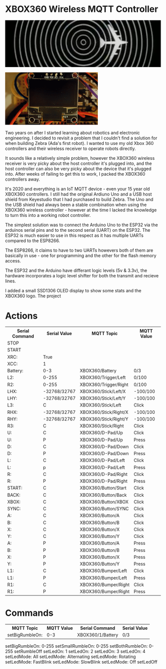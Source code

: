 # XBOX360 Wireless MQTT Controller

![Failsafe Film](/images/failsafe.png)

![Failsafe Film](/images/video.gif)

Two years on after I started learning about robotics and electronic engineering. I decided to revisit a problem that I couldn't find a solution for when building Zebra (Ada's first robot). I wanted to use my old Xbox 360 controllers and their wireless receiver to operate robots directly. 

It sounds like a relatively simple problem, however the XBOX360 wireless receiver is very picky about the host controller it's plugged into, and the host controller can also be very picky about the device that it's plugged into. After weeks of failing to get this to work, I packed the XBOX360 controllers away.

It's 2020 and everything is an IoT MQTT device - even your 15 year old XBOX360 controllers. I still had the original Ardiuno Uno and a USB host shield from Keyestudio that I had purchased to build Zebra. The Uno and the USB shield had always been a stable combination when using the XBOX360 wireless controller - however at the time I lacked the knowledge to turn this into a working robot controller.

The simplest solution was to connect the Arduino Uno to the ESP32 via the arduinos serial pins and to the second serial (UART) on the ESP32. The ESP32 is much easier to use in this respect as it has multiple UARTs compared to the ESP8266.

The ESP8266, it claims to have to two UARTs howevers both of them are basically in use - one for programming and the other for the flash memory access.

The ESP32 and the Arduino have differant logic levels (5v & 3.3v), the hardware incorporates a logic level shifter for both the transmit and recieve lines.

I added a small SSD1306 OLED display to show some stats and the XBOX360 logo. The project





# Actions

<table>
  <tr>
    <th>Serial Command</th>
    <th>Serial Value</th>
    <th>MQTT Topic</th>
    <th>MQTT Value</th>
  </tr>

<tr><td>STOP</td><td></td><td></td><td></td></tr>
<tr><td>START</td><td></td><td></td><td></td></tr>
<tr><td>XRC:</td><td>True</td><td></td><td></td></tr>
<tr><td>XCC:</td><td>1</td><td></td><td></td></tr>

<tr><td>Battery:</td><td>0-3</td><td>XBOX360/Battery</td><td>0/3</td></tr>

<tr><td>L2:</td><td>0-255</td><td>XBOX360/Trigger/Left</td><td>0/100</td></tr>
<tr><td>R2:</td><td>0-255</td><td>XBOX360/Trigger/Right</td><td>0/100</td></tr>

<tr><td>LHX:</td><td>-32768/32767</td><td>XBOX360/Stick/Left/X</td><td>-100/100</td></tr>
<tr><td>LHY:</td><td>-32768/32767</td><td>XBOX360/Stick/Left/Y</td><td>-100/100</td></tr>
<tr><td>L3:</td><td>C</td><td>XBOX360/Stick/Left</td><td>Click</td></tr>

<tr><td>RHX:</td><td>-32768/32767</td><td>XBOX360/Stick/Right/X</td><td>-100/100</td></tr>
<tr><td>RHY:</td><td>-32768/32767</td><td>XBOX360/Stick/Right/Y</td><td>-100/100</td></tr>
<tr><td>R3:</td><td>C</td><td>XBOX360/Stick/Right</td><td>Click</td></tr>

<tr><td>U:</td><td>C</td><td>XBOX360/D-Pad/Up</td><td>Click</td></tr>
<tr><td>U:</td><td>P</td><td>XBOX360/D-Pad/Up</td><td>Press</td></tr>
<tr><td>D:</td><td>C</td><td>XBOX360/D-Pad/Down</td><td>Click</td></tr>
<tr><td>D:</td><td>P</td><td>XBOX360/D-Pad/Down</td><td>Press</td></tr>
<tr><td>L:</td><td>C</td><td>XBOX360/D-Pad/Left</td><td>Click</td></tr>
<tr><td>L:</td><td>p</td><td>XBOX360/D-Pad/Left</td><td>Press</td></tr>
<tr><td>R:</td><td>C</td><td>XBOX360/D-Pad/Right</td><td>Click</td></tr>
<tr><td>R:</td><td>P</td><td>XBOX360/D-Pad/Right</td><td>Press</td></tr>

<tr><td>START:</td><td>C</td><td>XBOX360/Button/Start</td><td>Click</td></tr>
<tr><td>BACK:</td><td>C</td><td>XBOX360/Button/Back</td><td>Click</td></tr>
<tr><td>XBOX:</td><td>C</td><td>XBOX360/Button/XBOX</td><td>Click</td></tr>
<tr><td>SYNC:</td><td>C</td><td>XBOX360/Button/SYNC</td><td>Click</td></tr>
 
<tr><td>A:</td><td>C</td><td>XBOX360/Button/A</td><td>Click</td></tr>
<tr><td>B:</td><td>C</td><td>XBOX360/Button/B</td><td>Click</td></tr>
<tr><td>X:</td><td>C</td><td>XBOX360/Button/X</td><td>Click</td></tr>
<tr><td>Y:</td><td>C</td><td>XBOX360/Button/Y</td><td>Click</td></tr>
<tr><td>A:</td><td>P</td><td>XBOX360/Button/A</td><td>Press</td></tr>
<tr><td>B:</td><td>P</td><td>XBOX360/Button/B</td><td>Press</td></tr>
<tr><td>X:</td><td>P</td><td>XBOX360/Button/X</td><td>Press</td></tr>
<tr><td>Y:</td><td>P</td><td>XBOX360/Button/Y</td><td>Press</td></tr>

<tr><td>L1:</td><td>C</td><td>XBOX360/Bumper/Left</td><td>Click</td></tr>
<tr><td>L1:</td><td>P</td><td>XBOX360/Bumper/Left</td><td>Press</td></tr>
<tr><td>R1:</td><td>C</td><td>XBOX360/Bumper/Right</td><td>Click</td></tr>
<tr><td>R1:</td><td>P</td><td>XBOX360/Bumper/Right</td><td>Press</td></tr>

</table>

# Commands

<table>
  <tr>
    <th>MQTT Topic</th>
    <th>MQTT Value</th>
    <th>Serial Command</th>
    <th>Serial Value</th>
  </tr>


  <tr><td>setBigRumbleOn:</td><td>0-3</td><td>XBOX360/1/Battery</td><td>0/3</td></tr>

</table>


setBigRumbleOn: 0-255
setSmallRumbleOn: 0-255
setBothRumbleOn: 0-255
setRumbleOff
setLedOn: 1
setLedOn: 2
setLedOn: 3
setLedOn: 4
setLedMode: All
setLedMode: Alternating
setLedMode: Rotating
setLedMode: FastBlink
setLedMode: SlowBlink
setLedMode: Off
setLedOff
